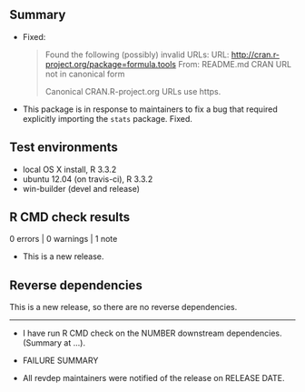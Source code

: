 ## Summary

* Fixed:

  > Found the following (possibly) invalid URLs:
  > URL: http://cran.r-project.org/package=formula.tools
  > From: README.md
  > CRAN URL not in canonical form
  >
  > Canonical CRAN.R-project.org URLs use https.
  
* This package is in response to maintainers to fix a bug that required 
  explicitly importing the `stats` package.  Fixed.


## Test environments

* local OS X install, R 3.3.2
* ubuntu 12.04 (on travis-ci), R 3.3.2
* win-builder (devel and release)

## R CMD check results

0 errors | 0 warnings | 1 note

* This is a new release.

## Reverse dependencies

This is a new release, so there are no reverse dependencies.

---

* I have run R CMD check on the NUMBER downstream dependencies.
  (Summary at ...). 
  
* FAILURE SUMMARY

* All revdep maintainers were notified of the release on RELEASE DATE.
